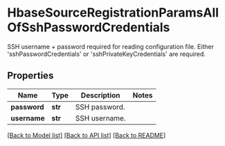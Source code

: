 # HbaseSourceRegistrationParamsAllOfSshPasswordCredentials

SSH username + password required for reading configuration file. Either 'sshPasswordCredentials' or 'sshPrivateKeyCredentials' are required.

## Properties
Name | Type | Description | Notes
------------ | ------------- | ------------- | -------------
**password** | **str** | SSH password. | 
**username** | **str** | SSH username. | 

[[Back to Model list]](../README.md#documentation-for-models) [[Back to API list]](../README.md#documentation-for-api-endpoints) [[Back to README]](../README.md)


